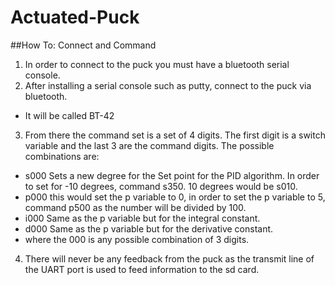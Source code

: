 # Actuated-Puck

##How To:
Connect and Command
 1. In order to connect to the puck you must have a bluetooth serial console.
 2. After installing a serial console such as putty, connect to the puck via bluetooth.
   * It will be called BT-42
 3. From there the command set is a set of 4 digits. The first digit is a switch variable and the last 3 are the command digits. The possible combinations are:
   * s000
Sets a new degree for the Set point for the PID algorithm.
In order to set for -10 degrees, command s350.
10 degrees would be s010.
   * p000
this would set the p variable to 0, in order to set the p variable to 5, command p500 as the number will be divided by 100.
  * i000
Same as the p variable but for the integral constant.
  * d000
Same as the p variable but for the derivative constant.
  * where the 000 is any possible combination of 3 digits.
 4. There will never be any feedback from the puck as the transmit line of the UART port is used to feed information to the sd card.
